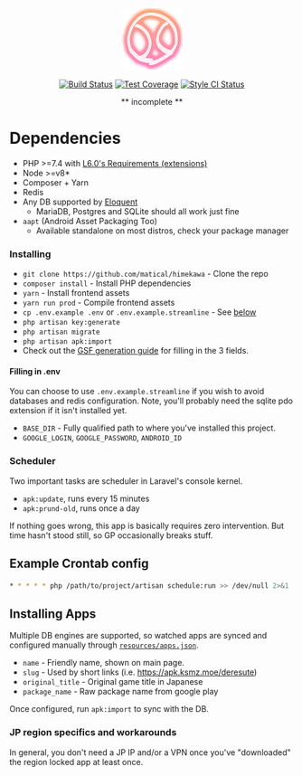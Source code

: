 <p align="center"><img src="https://raw.githubusercontent.com/matical/himekawa/master/public/favicon.png"></p>
<p align="center">
    <a href="https://travis-ci.org/matical/himekawa"><img src="https://img.shields.io/travis/matical/himekawa.svg?style=flat-square" alt="Build Status" title="Build Status"></a>
    <a href="https://coveralls.io/github/matical/himekawa?branch=master"><img src="https://img.shields.io/coveralls/github/matical/himekawa/master.svg?style=flat-square" alt="Test Coverage" title="Test Coverage"></a>
    <a href="https://styleci.io/repos/103241043"><img src="https://styleci.io/repos/103241043/shield?branch=master" alt="Style CI Status" title="Style CI Status"></a>
</p>

<p align="center">** incomplete **</p>

# Dependencies
* PHP >=7.4 with [L6.0's Requirements (extensions)](https://laravel.com/docs/6.0#installation)
* Node >=v8*
* Composer + Yarn
* Redis
* Any DB supported by [Eloquent](https://laravel.com/docs/5.8/database#introduction)
    - MariaDB, Postgres and SQLite should all work just fine
* `aapt` (Android Asset Packaging Too)
    - Available standalone on most distros, check your package manager

### Installing
* `git clone https://github.com/matical/himekawa` - Clone the repo
* `composer install` - Install PHP dependencies
* `yarn` - Install frontend assets
* `yarn run prod` - Compile frontend assets
* `cp .env.example .env` or `.env.example.streamline` - See [below](#filling-in-env)
* `php artisan key:generate`
* `php artisan migrate`
* `php artisan apk:import` 
* Check out the [GSF generation guide](https://github.com/matical/himekawa/blob/master/docs/GsfGenerationGuideForWeebApps.md) for filling in the 3 fields.

#### Filling in .env
You can choose to use `.env.example.streamline` if you wish to avoid databases and redis configuration. Note, you'll probably need the sqlite pdo extension if it isn't installed yet.
* `BASE_DIR` - Fully qualified path to where you've installed this project.
* `GOOGLE_LOGIN`, `GOOGLE_PASSWORD`, `ANDROID_ID`

### Scheduler
Two important tasks are scheduler in Laravel's console kernel.
- `apk:update`, runs every 15 minutes
- `apk:prund-old`, runs once a day

If nothing goes wrong, this app is basically requires zero intervention. But time hasn't stood still, so GP occasionally breaks stuff.

## Example Crontab config
```sh
* * * * * php /path/to/project/artisan schedule:run >> /dev/null 2>&1
```

## Installing Apps
Multiple DB engines are supported, so watched apps are synced and configured manually through [`resources/apps.json`](https://github.com/matical/himekawa/blob/master/resources/apps.json).

* `name` - Friendly name, shown on main page.
* `slug` - Used by short links (i.e. https://apk.ksmz.moe/deresute)
* `original_title` - Original game title in Japanese
* `package_name` - Raw package name from google play

Once configured, run `apk:import` to sync with the DB.

### JP region specifics and workarounds
In general, you don't need a JP IP and/or a VPN once you've "downloaded" the region locked app at least once.
